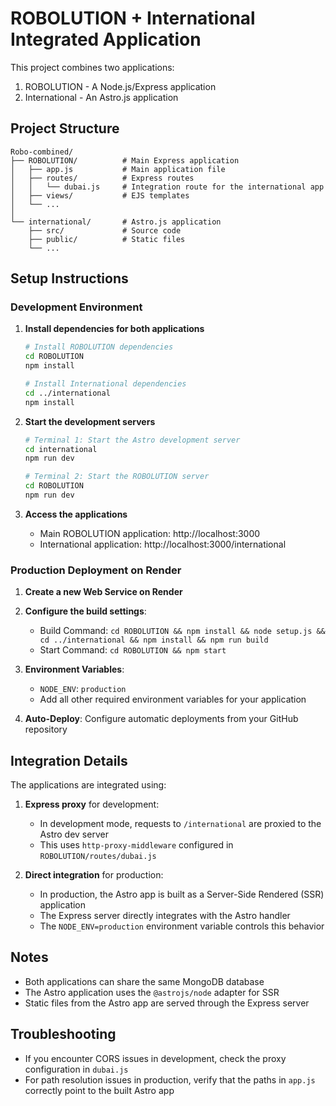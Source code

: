 # ROBOLUTION + International Integrated Application

This project combines two applications:
1. ROBOLUTION - A Node.js/Express application
2. International - An Astro.js application

## Project Structure

```
Robo-combined/
├── ROBOLUTION/          # Main Express application
│   ├── app.js           # Main application file
│   ├── routes/          # Express routes
│   │   └── dubai.js     # Integration route for the international app
│   ├── views/           # EJS templates
│   └── ...
│
└── international/       # Astro.js application
    ├── src/             # Source code
    ├── public/          # Static files
    └── ...
```

## Setup Instructions

### Development Environment

1. **Install dependencies for both applications**

   ```bash
   # Install ROBOLUTION dependencies
   cd ROBOLUTION
   npm install
   
   # Install International dependencies
   cd ../international
   npm install
   ```

2. **Start the development servers**

   ```bash
   # Terminal 1: Start the Astro development server
   cd international
   npm run dev
   
   # Terminal 2: Start the ROBOLUTION server
   cd ROBOLUTION
   npm run dev
   ```

3. **Access the applications**
   - Main ROBOLUTION application: http://localhost:3000
   - International application: http://localhost:3000/international

### Production Deployment on Render

1. **Create a new Web Service on Render**

2. **Configure the build settings**:
   - Build Command: `cd ROBOLUTION && npm install && node setup.js && cd ../international && npm install && npm run build`
   - Start Command: `cd ROBOLUTION && npm start`

3. **Environment Variables**:
   - `NODE_ENV`: `production`
   - Add all other required environment variables for your application

4. **Auto-Deploy**:
   Configure automatic deployments from your GitHub repository

## Integration Details

The applications are integrated using:

1. **Express proxy** for development:
   - In development mode, requests to `/international` are proxied to the Astro dev server
   - This uses `http-proxy-middleware` configured in `ROBOLUTION/routes/dubai.js`

2. **Direct integration** for production:
   - In production, the Astro app is built as a Server-Side Rendered (SSR) application
   - The Express server directly integrates with the Astro handler
   - The `NODE_ENV=production` environment variable controls this behavior

## Notes

- Both applications can share the same MongoDB database
- The Astro application uses the `@astrojs/node` adapter for SSR
- Static files from the Astro app are served through the Express server

## Troubleshooting

- If you encounter CORS issues in development, check the proxy configuration in `dubai.js`
- For path resolution issues in production, verify that the paths in `app.js` correctly point to the built Astro app 